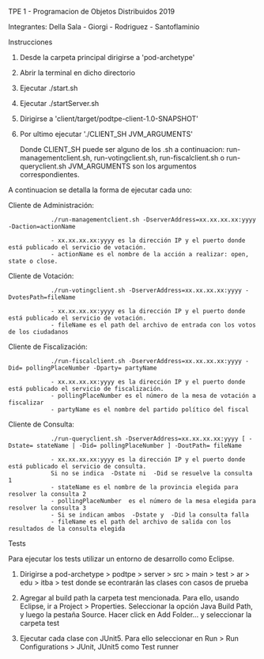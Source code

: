 TPE 1 - Programacion de Objetos Distribuidos 2019

Integrantes: Della Sala - Giorgi - Rodriguez - Santoflaminio

Instrucciones

1. Desde la carpeta principal dirigirse a 'pod-archetype'

2. Abrir la terminal en dicho directorio 

3. Ejecutar ./start.sh

4. Ejecutar ./startServer.sh

5. Dirigirse a 'client/target/podtpe-client-1.0-SNAPSHOT'

6. Por ultimo ejecutar './CLIENT_SH JVM_ARGUMENTS'

	Donde CLIENT_SH puede ser alguno de los .sh a continuacion: run-managementclient.sh, run-votingclient.sh, run-fiscalclient.sh o run-queryclient.sh
	JVM_ARGUMENTS son los argumentos correspondientes.

A continuacion se detalla la forma de ejecutar cada uno:

Cliente de Administración:
				
				./run-managementclient.sh -DserverAddress=xx.xx.xx.xx:yyyy -Daction=actionName

				- xx.xx.xx.xx:yyyy es la dirección IP y el puerto donde está publicado el servicio de votación.
				- actionName​ es el nombre de la acción a realizar: open, state o close.


Cliente de Votación:
				
				./run-votingclient.sh -DserverAddress=xx.xx.xx.xx:yyyy -DvotesPath=​fileName

				- xx.xx.xx.xx:yyyy es la dirección IP y el puerto donde está publicado el servicio de votación.
				- fileName​ ​es el path del archivo de entrada con los votos de los ciudadanos


Cliente de Fiscalización:
				
				./run-fiscalclient.sh -DserverAddress=xx.xx.xx.xx:yyyy -Did=​ pollingPlaceNumber -Dparty=​ partyName​

				- xx.xx.xx.xx:yyyy es la dirección IP y el puerto donde está publicado el servicio de fiscalización.
				- pollingPlaceNumber​ es el número de la mesa de votación a fiscalizar
				- partyName​ es el nombre del partido político del fiscal

Cliente de Consulta:
				
				./run-queryclient.sh -DserverAddress=xx.xx.xx.xx:yyyy [ -Dstate=​ stateName​ | -Did=​ pollingPlaceNumber​ ] -DoutPath=​ fileName​

				- xx.xx.xx.xx:yyyy es la dirección IP y el puerto donde está publicado el servicio de consulta.
				Si no se indica ​ -Dstate​ ni ​ -Did​ se resuelve la consulta 1
				- stateName es el nombre de la provincia elegida para resolver la consulta 2
				- pollingPlaceNumber ​ es el número de la mesa elegida para resolver la consulta 3
				- Si se indican ambos ​ -Dstate y ​ -Did la consulta falla
				- fileName​ es el path del archivo de salida con los resultados de la consulta elegida


Tests

Para ejecutar los tests utilizar un entorno de desarrollo como Eclipse.

1. Dirigirse a pod-archetype > podtpe > server > src > main > test > ar > edu > itba > test donde se econtrarán las clases con casos de prueba

2. Agregar al build path la carpeta test mencionada. Para ello, usando Eclipse, ir a Project > Properties. Seleccionar la opción Java Build Path, y luego la pestaña Source. Hacer click en Add Folder... y seleccionar la carpeta test

3. Ejecutar cada clase con JUnit5. Para ello seleccionar en Run > Run Configurations > JUnit, JUnit5 como Test runner
